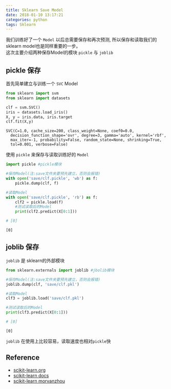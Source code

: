 ```yaml
---
title: Sklearn Save Model
date: 2018-01-10 13:17:21
categories: python
tags: Sklearn
---
```


我们训练好了一个 `Model` 以后总需要保存和再次预测, 所以保存和读取我们的sklearn model也是同样重要的一步。  
这次主要介绍两种保存Model的模块 `pickle` 与 `joblib`

<!-- more -->

## pickle 保存

首先简单建立与训练一个 `SVC` Model


```python
from sklearn import svm
from sklearn import datasets

clf = svm.SVC()
iris = datasets.load_iris()
X, y = iris.data, iris.target
clf.fit(X,y)
```

    SVC(C=1.0, cache_size=200, class_weight=None, coef0=0.0,
      decision_function_shape='ovr', degree=3, gamma='auto', kernel='rbf',
      max_iter=-1, probability=False, random_state=None, shrinking=True,
      tol=0.001, verbose=False)

使用 `pickle` 来保存与读取训练好的 `Model`

```python
import pickle #pickle模块

#保存Model(注:save文件夹要预先建立，否则会报错)
with open('save/clf.pickle', 'wb') as f:
    pickle.dump(clf, f)

#读取Model
with open('save/clf.pickle', 'rb') as f:
    clf2 = pickle.load(f)
    #测试读取后的Model
    print(clf2.predict(X[0:1]))

# [0]
```

    [0]

## joblib 保存

`joblib` 是 sklearn的外部模块


```python
from sklearn.externals import joblib #jbolib模块

#保存Model(注:save文件夹要预先建立，否则会报错)
joblib.dump(clf, 'save/clf.pkl')

#读取Model
clf3 = joblib.load('save/clf.pkl')

#测试读取后的Model
print(clf3.predict(X[0:1]))

# [0]
```

    [0]

`joblib` 在使用上比较容易，读取速度也相对`pickle`快

## Reference

- [scikit-learn.org][1]
- [scikit-learn docs][2]
- [scikit-learn morvanzhou][3]

[1]: http://scikit-learn.org/
[2]: http://scikit-learn.org/stable/tutorial/basic/tutorial.html
[3]: https://morvanzhou.github.io


